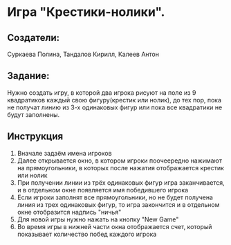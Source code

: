 # Игра "Крестики-нолики".
## Создатели:
Суркаева Полина,
Тандалов Кирилл,
Калеев Антон
## Задание:
Нужно создать игру, в которой два игрока рисуют на поле из 9 квадратиков каждый свою фигуру(крестик или нолик), до тех пор, пока не получат линию из 3-х одинаковых фигур или пока все квадратики не будут заполнены.
## Инструкция
1. Вначале задаём имена игроков
2. Далее открывается окно, в котором игроки поочеередно нажимают на прямоугольники, в которых после нажатия отображается крестик или нолик
3. При получении линии из трёх одинаковых фигур игра заканчивается, и в отдельном окне появляется имя победившего игрока
4. Если игроки заполнят все прямоугольники, но не будет получена линия из трех одинаковых фигур, то игра закончится и в отдельном окне отобразится надпись "ничья"
5. Для новой игры нужно нажать на кнопку "New Game"
6. Во время игры в нижней части окна отображается счет, который показывает количество побед каждого игрока

